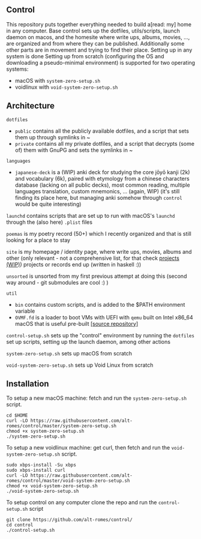## Control

This repository puts together everything needed to build a[read: my] home in any computer.
Base control sets up the dotfiles, utils/scripts, launch daemon on macos, and the homesite where write ups, albums, movies, ..., are organized and from where they can be published. Additionally some other parts are in movement and trying to find their place.
Setting up in any system is done 
Setting up from scratch (configuring the OS and downloading a pseudo-minimal environment) is supported for two operating systems:
- macOS with `system-zero-setup.sh`
- voidlinux with `void-system-zero-setup.sh`

## Architecture

`dotfiles`
  - `public` contains all the publicly available dotfiles, and a script that sets them up through symlinks in ~
  - `private` contains all my private dotfiles, and a script that decrypts (some of) them with GnuPG and sets the symlinks in ~

`languages`
  - `japanese-deck` is a (WIP) anki deck for studying the core jōyō kanji (2k) and vocabulary (6k), paired with etymology from a chinese characters database (lacking on all public decks), most common reading, multiple languages translation, custom mnemonics, ... (again, WIP) (it's still finding its place here, but managing anki somehow through `control` would be quite interesting)

`launchd` contains scripts that are set up to run with macOS's `launchd` through the (also here) `.plist` files

`poemas` is my poetry record (50+) which I recently organized and that is still looking for a place to stay

`site` is my homepage / identity page, where write ups, movies, albums and other (only relevant - not a comprehensive list, for that check [projects (WIP)]()) projects or records end up (written in haskell :))

`unsorted` is unsorted from my first previous attempt at doing this (second way around - git submodules are cool :) )

`util`
  - `bin` contains custom scripts, and is added to the $PATH environment variable
  - `OVMF.fd` is a loader to boot VMs with UEFI with `qemu` built on Intel x86_64 macOS that is useful pre-built [[source repository]](https://github.com/tianocore/edk2)

`control-setup.sh` sets up the "control" environment by running the `dotfiles` set up scripts, setting up the launch daemon, among other actions

`system-zero-setup.sh` sets up macOS from scratch

`void-system-zero-setup.sh` sets up Void Linux from scratch


##  Installation

To setup a new macOS machine: fetch and run the `system-zero-setup.sh` script.
```
cd $HOME
curl -LO https://raw.githubusercontent.com/alt-romes/control/master/system-zero-setup.sh
chmod +x system-zero-setup.sh
./system-zero-setup.sh
```

To setup a new voidlinux machine: get curl, then fetch and run the `void-system-zero-setup.sh` script.
```
sudo xbps-install -Su xbps
sudo xbps-install curl
curl -LO https://raw.githubusercontent.com/alt-romes/control/master/void-system-zero-setup.sh
chmod +x void-system-zero-setup.sh
./void-system-zero-setup.sh
```

To setup control on any computer clone the repo and run the `control-setup.sh` script
```
git clone https://github.com/alt-romes/control/
cd control
./control-setup.sh
```


